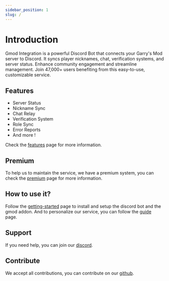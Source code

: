 ```yaml
---
sidebar_position: 1
slug: /
---
```


# Introduction

Gmod Integration is a powerful Discord Bot that connects your Garry's Mod server to Discord. It syncs player nicknames, chat, verification systems, and server status. Enhance community engagement and streamline management. Join 47,000+ users benefiting from this easy-to-use, customizable service.

## Features

- Server Status
- Nickname Sync
- Chat Relay
- Verification System
- Role Sync
- Error Reports
- And more !

Check the [features](/features/guild_links) page for more information.

## Premium

To help us to maintain the service, we have a premium system, you can check the [premium](https://gmod-integration.com/premium) page for more information.

## How to use it?

Follow the [getting-started](/getting-started/installation) page to install and setup the discord bot and the gmod addon. And to personalize our service, you can follow the [guide](/guide/connect_server) page.

## Support

If you need help, you can join our [discord](https://gmod-integration.com/discord).

## Contribute

We accept all contributions, you can contribute on our [github](https://gmod-integration.com/github).
